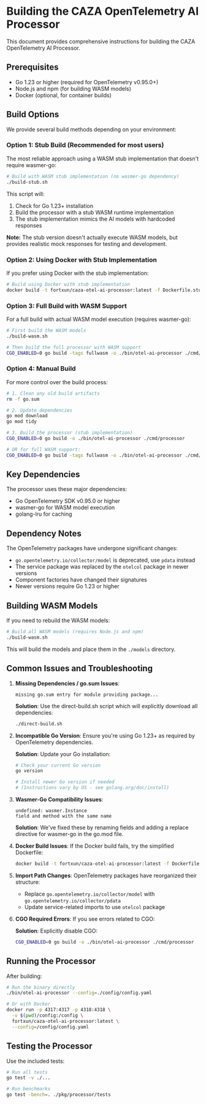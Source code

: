# Building the CAZA OpenTelemetry AI Processor

This document provides comprehensive instructions for building the CAZA OpenTelemetry AI Processor.

## Prerequisites

- Go 1.23 or higher (required for OpenTelemetry v0.95.0+)
- Node.js and npm (for building WASM models)
- Docker (optional, for container builds)

## Build Options

We provide several build methods depending on your environment:

### Option 1: Stub Build (Recommended for most users)

The most reliable approach using a WASM stub implementation that doesn't require wasmer-go:

```bash
# Build with WASM stub implementation (no wasmer-go dependency)
./build-stub.sh
```

This script will:
1. Check for Go 1.23+ installation
2. Build the processor with a stub WASM runtime implementation
3. The stub implementation mimics the AI models with hardcoded responses

**Note:** The stub version doesn't actually execute WASM models, but provides realistic mock responses for testing and development.

### Option 2: Using Docker with Stub Implementation

If you prefer using Docker with the stub implementation:

```bash
# Build using Docker with stub implementation
docker build -t fortxun/caza-otel-ai-processor:latest -f Dockerfile.stub .
```

### Option 3: Full Build with WASM Support

For a full build with actual WASM model execution (requires wasmer-go):

```bash
# First build the WASM models
./build-wasm.sh

# Then build the full processor with WASM support
CGO_ENABLED=0 go build -tags fullwasm -o ./bin/otel-ai-processor ./cmd/processor
```

### Option 4: Manual Build

For more control over the build process:

```bash
# 1. Clean any old build artifacts
rm -f go.sum

# 2. Update dependencies
go mod download
go mod tidy

# 3. Build the processor (stub implementation)
CGO_ENABLED=0 go build -o ./bin/otel-ai-processor ./cmd/processor

# OR for full WASM support:
CGO_ENABLED=0 go build -tags fullwasm -o ./bin/otel-ai-processor ./cmd/processor
```

## Key Dependencies

The processor uses these major dependencies:

- Go OpenTelemetry SDK v0.95.0 or higher
- wasmer-go for WASM model execution
- golang-lru for caching

## Dependency Notes

The OpenTelemetry packages have undergone significant changes:
- `go.opentelemetry.io/collector/model` is deprecated, use `pdata` instead
- The service package was replaced by the `otelcol` package in newer versions
- Component factories have changed their signatures
- Newer versions require Go 1.23 or higher

## Building WASM Models

If you need to rebuild the WASM models:

```bash
# Build all WASM models (requires Node.js and npm)
./build-wasm.sh
```

This will build the models and place them in the `./models` directory.

## Common Issues and Troubleshooting

1. **Missing Dependencies / go.sum Issues**:
   ```
   missing go.sum entry for module providing package...
   ```
   
   **Solution**: Use the direct-build.sh script which will explicitly download all dependencies:
   ```bash
   ./direct-build.sh
   ```

2. **Incompatible Go Version**: Ensure you're using Go 1.23+ as required by OpenTelemetry dependencies.
   
   **Solution**: Update your Go installation:
   ```bash
   # Check your current Go version
   go version
   
   # Install newer Go version if needed
   # (Instructions vary by OS - see golang.org/doc/install)
   ```

3. **Wasmer-Go Compatibility Issues**:
   ```
   undefined: wasmer.Instance
   field and method with the same name
   ```
   
   **Solution**: We've fixed these by renaming fields and adding a replace directive for wasmer-go in the go.mod file.

4. **Docker Build Issues**:
   If the Docker build fails, try the simplified Dockerfile:
   ```bash
   docker build -t fortxun/caza-otel-ai-processor:latest -f Dockerfile.simple .
   ```

5. **Import Path Changes**: OpenTelemetry packages have reorganized their structure:
   - Replace `go.opentelemetry.io/collector/model` with `go.opentelemetry.io/collector/pdata`  
   - Update service-related imports to use `otelcol` package

6. **CGO Required Errors**: If you see errors related to CGO:
   
   **Solution**: Explicitly disable CGO:
   ```bash
   CGO_ENABLED=0 go build -o ./bin/otel-ai-processor ./cmd/processor
   ```

## Running the Processor

After building:

```bash
# Run the binary directly
./bin/otel-ai-processor --config=./config/config.yaml

# Or with Docker
docker run -p 4317:4317 -p 4318:4318 \
  -v $(pwd)/config:/config \
  fortxun/caza-otel-ai-processor:latest \
  --config=/config/config.yaml
```

## Testing the Processor

Use the included tests:

```bash
# Run all tests
go test -v ./...

# Run benchmarks
go test -bench=. ./pkg/processor/tests
```
